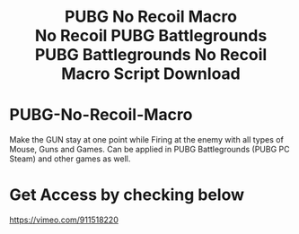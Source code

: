 
<h1 align="center">
  <br>
  PUBG No Recoil Macro
  <br>
  No Recoil PUBG Battlegrounds
  <br>
  PUBG Battlegrounds No Recoil Macro Script Download
</h1>

# PUBG-No-Recoil-Macro
Make the GUN stay at one point while Firing at the enemy with all types of Mouse, Guns and Games. Can be applied in PUBG Battlegrounds (PUBG PC Steam) and other games as well.

# Get Access by checking below
https://vimeo.com/911518220


